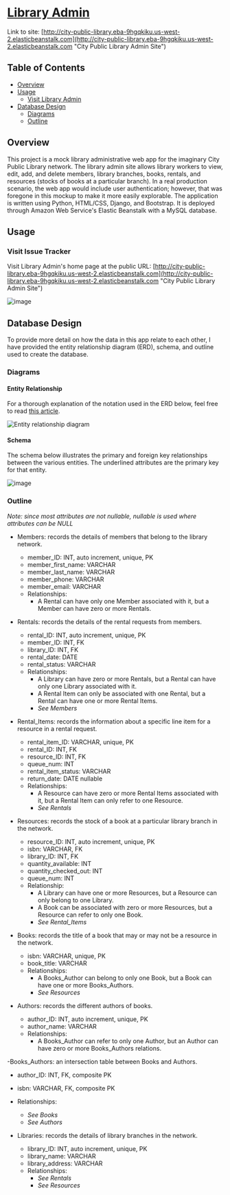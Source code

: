 # [Library Admin](http://city-public-library.eba-9hgqkiku.us-west-2.elasticbeanstalk.com "City Public Library Admin Site")
Link to site: [http://city-public-library.eba-9hgqkiku.us-west-2.elasticbeanstalk.com](http://city-public-library.eba-9hgqkiku.us-west-2.elasticbeanstalk.com "City Public Library Admin Site")

## Table of Contents
- [Overview](#overview "Overview")
- [Usage](#usage "Usage")
  - [Visit Library Admin](#visit "Library Admin")
- [Database Design](#database "Database Design")
  - [Diagrams](#diagrams "Diagrams")
  - [Outline](#outline "Outline")

## Overview <a name="overview"></a>
This project is a mock library administrative web app for the imaginary City Public Library network. The library admin site allows library workers to view, edit, add, and delete members, library branches, books, rentals, and resources (stocks of books at a particular branch). In a real production scenario, the web app would include user authentication; however, that was foregone in this mockup to make it more easily explorable. The application is written using Python, HTML/CSS, Django, and Bootstrap. It is deployed through Amazon Web Service's Elastic Beanstalk with a MySQL database.

## Usage <a name="usage"></a>

### Visit Issue Tracker <a name="visit"></a>
Visit Library Admin's home page at the public URL: [http://city-public-library.eba-9hgqkiku.us-west-2.elasticbeanstalk.com](http://city-public-library.eba-9hgqkiku.us-west-2.elasticbeanstalk.com "City Public Library Admin Site")

![image](https://github.com/realKP/library-admin/assets/76978772/a29f1e27-4d7b-4dd0-9e38-5fd24cfa3c66)


## Database Design <a name="database"></a>
To provide more detail on how the data in this app relate to each other, I have provided the entity relationship diagram (ERD), schema, and outline used to create the database.

### Diagrams <a name="diagrams"></a>
#### Entity Relationship
For a thorough explanation of the notation used in the ERD below, feel free to read [this article](https://www.freecodecamp.org/news/crows-foot-notation-relationship-symbols-and-how-to-read-diagrams/ "Crow's Foot Notation").


![Entity relationship diagram](https://github.com/realKP/library-admin/assets/76978772/862ec2cb-d8dd-45dd-bad5-05eab60a2eab)

#### Schema
The schema below illustrates the primary and foreign key relationships between the various entities. The underlined attributes are the primary key for that entity.


![image](https://github.com/realKP/library-admin/assets/76978772/fa7ae6b8-fab2-4651-beef-4548766d682e)


### Outline <a name="outline"></a>
_Note: since most attributes are not nullable, nullable is used where attributes can be NULL_

- Members: records the details of members that belong to the library network.
  - member_ID: INT, auto increment, unique, PK
  - member_first_name: VARCHAR
  - member_last_name: VARCHAR
  - member_phone: VARCHAR
  - member_email: VARCHAR
  - Relationships:
    - A Rental can have only one Member associated with it, but a Member can have zero or more Rentals.

- Rentals: records the details of the rental requests from members.
  - rental_ID: INT, auto increment, unique, PK
  - member_ID: INT, FK
  - library_ID: INT, FK
  - rental_date: DATE
  - rental_status: VARCHAR
  - Relationships:
    - A Library can have zero or more Rentals, but a Rental can have only one Library associated with it.
    - A Rental Item can only be associated with one Rental, but a Rental can have one or more Rental Items.
    - _See Members_

- Rental_Items: records the information about a specific line item for a resource in a rental request.
  - rental_item_ID: VARCHAR, unique, PK
  - rental_ID: INT, FK
  - resource_ID: INT, FK
  - queue_num: INT
  - rental_item_status: VARCHAR
  - return_date: DATE nullable
  - Relationships:
    - A Resource can have zero or more Rental Items associated with it, but a Rental Item can only refer to one Resource.
    - _See Rentals_

- Resources: records the stock of a book at a particular library branch in the network.
  - resource_ID: INT, auto increment, unique, PK
  - isbn: VARCHAR, FK
  - library_ID: INT, FK
  - quantity_available: INT
  - quantity_checked_out: INT
  - queue_num: INT
  - Relationship: 
    - A Library can have one or more Resources, but a Resource can only belong to one Library.
    - A Book can be associated with zero or more Resources, but a Resource can refer to only one Book.
    - _See Rental_Items_

- Books: records the title of a book that may or may not be a resource in the network.
  - isbn: VARCHAR, unique, PK
  - book_title: VARCHAR
  - Relationships:
    - A Books_Author can belong to only one Book, but a Book can have one or more Books_Authors.
    - _See Resources_

- Authors: records the different authors of books.
  - author_ID: INT, auto increment, unique, PK
  - author_name: VARCHAR
  - Relationships:
    - A Books_Author can refer to only one Author, but an Author can have zero or more Books_Authors relations.

-Books_Authors: an intersection table between Books and Authors.
  - author_ID: INT, FK, composite PK
  - isbn: VARCHAR, FK, composite PK
  - Relationships:
    - _See Books_
    - _See Authors_

- Libraries: records the details of library branches in the network.
  - library_ID: INT, auto increment, unique, PK
  - library_name: VARCHAR
  - library_address: VARCHAR
  - Relationships:
    - _See Rentals_
    - _See Resources_

